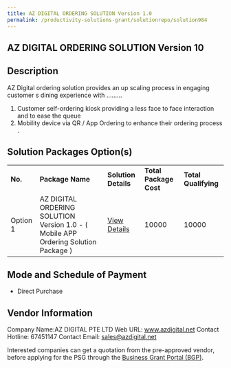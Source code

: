 ```yaml
---
title: AZ DIGITAL ORDERING SOLUTION Version 1.0
permalink: /productivity-solutions-grant/solutionrepo/solution984
---
```


## AZ DIGITAL ORDERING SOLUTION Version 10

## Description

AZ Digital ordering solution provides an up scaling process in engaging customer s dining experience with .........
1) Customer self-ordering kiosk providing a less face to face interaction and to ease the queue 
2) Mobility device via QR / App Ordering to enhance their ordering process .

## Solution Packages Option(s)

<table>
<tr>
<td><b>No.</b></td>
<td><b>Package Name</b></td>
<td><b>Solution Details</b></td>
<td><b>Total Package Cost</b></td>
<td><b>Total Qualifying</b></td>
</tr>
<tr>
<td>Option 1</td>
<td>AZ DIGITAL ORDERING SOLUTION Version 1.0 - ( Mobile APP Ordering Solution Package )</td>
<td><a href='https://www.gobusiness.gov.sg/images/psg/Desensitised_AZ_Digital_Annex_3_CR_wef_11_Nov_2021_Part_5.pdf'>View Details</a></td>
<td>10000</td>
<td>10000</td>
</tr>
</table>

## Mode and Schedule of Payment

 - Direct Purchase

## Vendor Information

 Company Name:AZ DIGITAL PTE LTD 
Web URL: www.azdigital.net 
Contact Hotline: 67451147 
Contact Email: sales@azdigital.net 


Interested companies can get a quotation from the pre-approved vendor, before applying for the PSG through the <a href='https://www.businessgrants.gov.sg/'>Business Grant Portal (BGP)</a>.

<script src="/jquery/resize-tables.js"></script>
